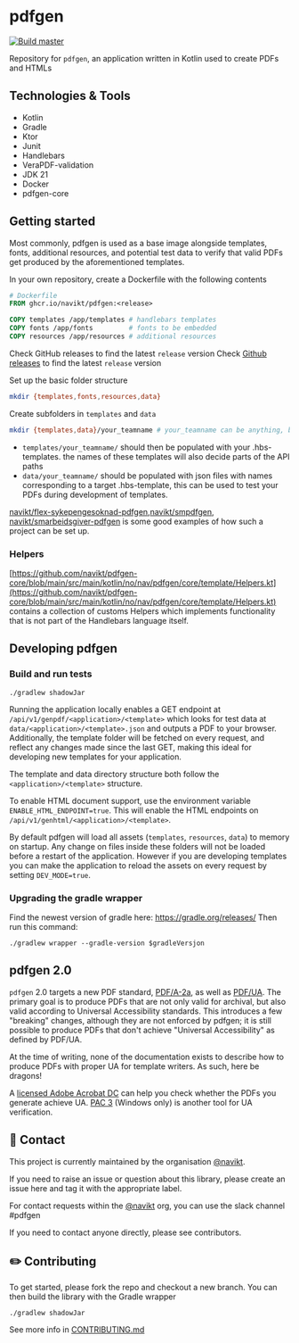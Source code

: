 # pdfgen

[![Build master](https://github.com/navikt/pdfgen/actions/workflows/build.yml/badge.svg?branch=master)](https://github.com/navikt/pdfgen/actions/workflows/build.yml)

Repository for `pdfgen`, an application written in Kotlin used to create PDFs and HTMLs

## Technologies & Tools

* Kotlin
* Gradle
* Ktor
* Junit
* Handlebars
* VeraPDF-validation
* JDK 21
* Docker
* pdfgen-core

## Getting started

Most commonly, pdfgen is used as a base image alongside templates, fonts, additional resources, and potential test data to verify that valid PDFs get produced by the aforementioned templates.

In your own repository, create a Dockerfile with the following contents

```dockerfile
# Dockerfile
FROM ghcr.io/navikt/pdfgen:<release>

COPY templates /app/templates # handlebars templates
COPY fonts /app/fonts         # fonts to be embedded
COPY resources /app/resources # additional resources
```

Check GitHub releases to find the latest `release` version 
Check [Github releases](https://github.com/navikt/pdfgen/releases) to find the latest `release` version

Set up the basic folder structure
```bash
mkdir {templates,fonts,resources,data}
```

Create subfolders in `templates` and `data`
```bash
mkdir {templates,data}/your_teamname # your_teamname can be anything, but it'll be a necessary part of the API later
```

* `templates/your_teamname/` should then be populated with your .hbs-templates. the names of these templates will also decide parts of the API paths
* `data/your_teamname/` should be populated with json files with names corresponding to a target .hbs-template, this can be used to test your PDFs during development of templates.

[navikt/flex-sykepengesoknad-pdfgen](https://github.com/navikt/flex-sykepengesoknad-pdfgen),[navikt/smpdfgen](https://github.com/navikt/smpdfgen), [navikt/smarbeidsgiver-pdfgen](https://github.com/navikt/smarbeidsgiver-pdfgen) is some good examples of how such a project can be set up.

### Helpers
[https://github.com/navikt/pdfgen-core/blob/main/src/main/kotlin/no/nav/pdfgen/core/template/Helpers.kt](https://github.com/navikt/pdfgen-core/blob/main/src/main/kotlin/no/nav/pdfgen/core/template/Helpers.kt) contains a collection of customs Helpers which implements functionality that is not part of the Handlebars language itself.

## Developing pdfgen

### Build and run tests
`./gradlew shadowJar`

Running the application locally enables a GET endpoint at `/api/v1/genpdf/<application>/<template>`
which looks for test data at `data/<application>/<template>.json` and outputs a PDF to your browser.
Additionally, the template folder will be fetched on every request, and reflect any changes made since the last GET,
making this ideal for developing new templates for your application.

The template and data directory structure both follow the `<application>/<template>` structure.

To enable HTML document support, use the environment variable `ENABLE_HTML_ENDPOINT=true`. This will enable the 
HTML endpoints on `/api/v1/genhtml/<application>/<template>`. 

By default pdfgen will load all assets (`templates`, `resources`, `data`) to memory on startup. Any change on files inside these folders will not be loaded before a restart of the application. However if you are developing templates you can make the application to reload the assets on every request by setting `DEV_MODE=true`.

### Upgrading the gradle wrapper
Find the newest version of gradle here: https://gradle.org/releases/ Then run this command:

```./gradlew wrapper --gradle-version $gradleVersjon```


## pdfgen 2.0

`pdfgen` 2.0 targets a new PDF standard, [PDF/A-2a](https://en.wikipedia.org/wiki/PDF/A#PDF/A-2), as well as [PDF/UA](https://en.wikipedia.org/wiki/PDF/UA).
The primary goal is to produce PDFs that are not only valid for archival, but also valid according to Universal Accessibility standards.
This introduces a few "breaking" changes, although they are not enforced by pdfgen; it is still possible to produce PDFs that don't achieve "Universal Accessibility" as defined by PDF/UA.

At the time of writing, none of the documentation exists to describe how to produce PDFs with proper UA for template writers.
As such, here be dragons!

A [licensed Adobe Acrobat DC](https://gist.github.com/karinaldw/1c4c321fe05bdc1e8996e00722d5317a#adobe-acrobat-dc-pdf) can help you check whether the PDFs you generate achieve UA. 
[PAC 3](https://www.access-for-all.ch/en/pdf-accessibility-checker.html) (Windows only) is another tool for UA verification.


## 👥 Contact

This project is currently maintained by the organisation [@navikt](https://github.com/navikt).

If you need to raise an issue or question about this library, please create an issue here and tag it with the appropriate label.

For contact requests within the [@navikt](https://github.com/navikt) org, you can use the slack channel #pdfgen

If you need to contact anyone directly, please see contributors.

## ✏️ Contributing

To get started, please fork the repo and checkout a new branch. You can then build the library with the Gradle wrapper

```shell script
./gradlew shadowJar
```

See more info in [CONTRIBUTING.md](CONTRIBUTING.md)
